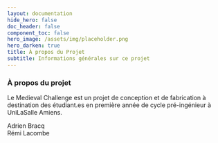 ```yaml
---
layout: documentation
hide_hero: false
doc_header: false
component_toc: false
hero_image: /assets/img/placeholder.png
hero_darken: true
title: À propos du Projet
subtitle: Informations générales sur ce projet
---
```


### À propos du projet  

Le Medieval Challenge est un projet de conception et de fabrication à destination des étudiant.es en première année de cycle pré-ingénieur à UniLaSalle Amiens.

Adrien Bracq   
Rémi Lacombe  
